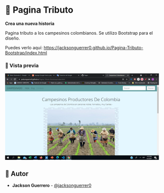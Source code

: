 # 💎 Pagina Tributo


**Crea una nueva historia**&nbsp; &nbsp; &nbsp;&nbsp;

Pagina tributo a los campesinos colombianos. Se utilizo Bootstrap para el diseño.


Puedes verlo aquí: https://jacksonguerrer0.github.io/Pagina-Tributo-Bootstrap/index.html


### 📱 Vista previa
![Míralo](img/pc.png)

## 🌟 Autor

* **Jackson Guerrero**  - [@jacksonguerrer0](https://github.com/jacksonguerrer0)

